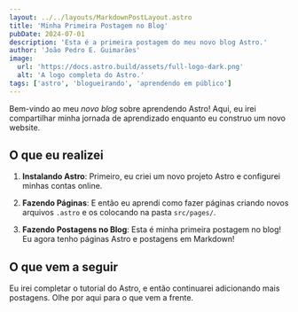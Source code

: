 ```yaml
---
layout: ../../layouts/MarkdownPostLayout.astro
title: 'Minha Primeira Postagem no Blog'
pubDate: 2024-07-01
description: 'Esta é a primeira postagem do meu novo blog Astro.'
author: 'João Pedro E. Guimarães'
image:
  url: 'https://docs.astro.build/assets/full-logo-dark.png'
  alt: 'A logo completa do Astro.'
tags: ['astro', 'blogueirando', 'aprendendo em público']
---
```


<!-- # Minha Primeira Postagem no Blog -->

<!-- Publicado em: 2022-07-01 -->

Bem-vindo ao meu _novo blog_ sobre aprendendo Astro! Aqui, eu irei compartilhar minha jornada de aprendizado enquanto eu construo um novo website.

## O que eu realizei

1. **Instalando Astro**: Primeiro, eu criei um novo projeto Astro e configurei minhas contas online.

2. **Fazendo Páginas**: E então eu aprendi como fazer páginas criando novos arquivos `.astro` e os colocando na pasta `src/pages/`.

3. **Fazendo Postagens no Blog**: Esta é minha primeira postagem no blog! Eu agora tenho páginas Astro e postagens em Markdown!

## O que vem a seguir

Eu irei completar o tutorial do Astro, e então continuarei adicionando mais postagens. Olhe por aqui para o que vem a frente.
